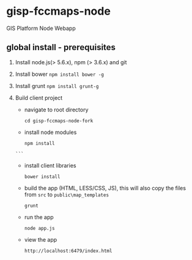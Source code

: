 # gisp-fccmaps-node
GIS Platform Node Webapp

## global install - prerequisites
1. Install node.js(> 5.6.x), npm (> 3.6.x) and git

2. Install bower
```npm install bower -g```
3. Install grunt
```npm install grunt-g```

5. Build client project
    *   navigate to root directory  
        ```
        cd gisp-fccmaps-node-fork
        ```  
        
    *   install node modules  
        ```
        npm install
       ```
       
    *   install client libraries  
        ```
        bower install
        ```
        
    *   build the app (HTML, LESS/CSS, JS), this will also copy the files from ```src``` to ```public\map_templates```  
        ```
        grunt
        ```
        
    *   run the app  
        ```
        node app.js
        ```
        
    *   view the app  
        ```
        http://localhost:6479/index.html
        ```    
